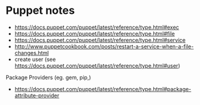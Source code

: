 # Puppet notes


- https://docs.puppet.com/puppet/latest/reference/type.html#exec
- https://docs.puppet.com/puppet/latest/reference/type.html#file
- https://docs.puppet.com/puppet/latest/reference/type.html#service
- http://www.puppetcookbook.com/posts/restart-a-service-when-a-file-changes.html
- create user (see https://docs.puppet.com/puppet/latest/reference/type.html#user)

Package Providers (eg. gem, pip,)
- https://docs.puppet.com/puppet/latest/reference/type.html#package-attribute-provider
